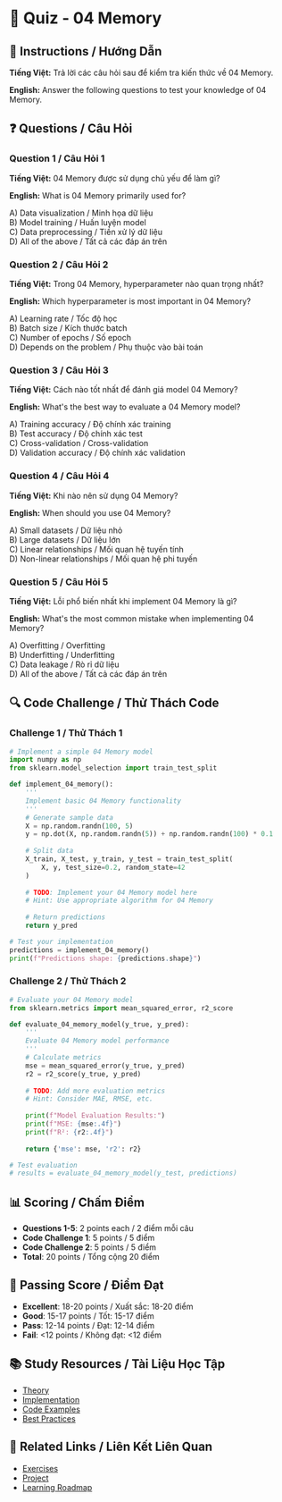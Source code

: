 # 🧠 Quiz - 04 Memory

## 📝 Instructions / Hướng Dẫn

**Tiếng Việt:** Trả lời các câu hỏi sau để kiểm tra kiến thức về 04 Memory.

**English:** Answer the following questions to test your knowledge of 04 Memory.

## ❓ Questions / Câu Hỏi

### Question 1 / Câu Hỏi 1
**Tiếng Việt:** 04 Memory được sử dụng chủ yếu để làm gì?

**English:** What is 04 Memory primarily used for?

A) Data visualization / Minh họa dữ liệu  
B) Model training / Huấn luyện model  
C) Data preprocessing / Tiền xử lý dữ liệu  
D) All of the above / Tất cả các đáp án trên

### Question 2 / Câu Hỏi 2
**Tiếng Việt:** Trong 04 Memory, hyperparameter nào quan trọng nhất?

**English:** Which hyperparameter is most important in 04 Memory?

A) Learning rate / Tốc độ học  
B) Batch size / Kích thước batch  
C) Number of epochs / Số epoch  
D) Depends on the problem / Phụ thuộc vào bài toán

### Question 3 / Câu Hỏi 3
**Tiếng Việt:** Cách nào tốt nhất để đánh giá model 04 Memory?

**English:** What's the best way to evaluate a 04 Memory model?

A) Training accuracy / Độ chính xác training  
B) Test accuracy / Độ chính xác test  
C) Cross-validation / Cross-validation  
D) Validation accuracy / Độ chính xác validation

### Question 4 / Câu Hỏi 4
**Tiếng Việt:** Khi nào nên sử dụng 04 Memory?

**English:** When should you use 04 Memory?

A) Small datasets / Dữ liệu nhỏ  
B) Large datasets / Dữ liệu lớn  
C) Linear relationships / Mối quan hệ tuyến tính  
D) Non-linear relationships / Mối quan hệ phi tuyến

### Question 5 / Câu Hỏi 5
**Tiếng Việt:** Lỗi phổ biến nhất khi implement 04 Memory là gì?

**English:** What's the most common mistake when implementing 04 Memory?

A) Overfitting / Overfitting  
B) Underfitting / Underfitting  
C) Data leakage / Rò rỉ dữ liệu  
D) All of the above / Tất cả các đáp án trên

## 🔍 Code Challenge / Thử Thách Code

### Challenge 1 / Thử Thách 1
```python
# Implement a simple 04 Memory model
import numpy as np
from sklearn.model_selection import train_test_split

def implement_04_memory():
    '''
    Implement basic 04 Memory functionality
    '''
    # Generate sample data
    X = np.random.randn(100, 5)
    y = np.dot(X, np.random.randn(5)) + np.random.randn(100) * 0.1
    
    # Split data
    X_train, X_test, y_train, y_test = train_test_split(
        X, y, test_size=0.2, random_state=42
    )
    
    # TODO: Implement your 04 Memory model here
    # Hint: Use appropriate algorithm for 04 Memory
    
    # Return predictions
    return y_pred

# Test your implementation
predictions = implement_04_memory()
print(f"Predictions shape: {predictions.shape}")
```

### Challenge 2 / Thử Thách 2
```python
# Evaluate your 04 Memory model
from sklearn.metrics import mean_squared_error, r2_score

def evaluate_04_memory_model(y_true, y_pred):
    '''
    Evaluate 04 Memory model performance
    '''
    # Calculate metrics
    mse = mean_squared_error(y_true, y_pred)
    r2 = r2_score(y_true, y_pred)
    
    # TODO: Add more evaluation metrics
    # Hint: Consider MAE, RMSE, etc.
    
    print(f"Model Evaluation Results:")
    print(f"MSE: {mse:.4f}")
    print(f"R²: {r2:.4f}")
    
    return {'mse': mse, 'r2': r2}

# Test evaluation
# results = evaluate_04_memory_model(y_test, predictions)
```

## 📊 Scoring / Chấm Điểm

- **Questions 1-5**: 2 points each / 2 điểm mỗi câu
- **Code Challenge 1**: 5 points / 5 điểm
- **Code Challenge 2**: 5 points / 5 điểm
- **Total**: 20 points / Tổng cộng 20 điểm

## 🎯 Passing Score / Điểm Đạt

- **Excellent**: 18-20 points / Xuất sắc: 18-20 điểm
- **Good**: 15-17 points / Tốt: 15-17 điểm  
- **Pass**: 12-14 points / Đạt: 12-14 điểm
- **Fail**: <12 points / Không đạt: <12 điểm

## 📚 Study Resources / Tài Liệu Học Tập

- [Theory](./THEORY_04_memory.md)
- [Implementation](./IMPLEMENTATION_04_memory.md)
- [Code Examples](./CODE_EXAMPLES_04_memory.md)
- [Best Practices](./BEST_PRACTICES_04_memory.md)

## 🔗 Related Links / Liên Kết Liên Quan

- [Exercises](./EXERCISES_04_memory.md)
- [Project](./PROJECT_04_memory.md)
- [Learning Roadmap](./LEARNING_ROADMAP_04_memory.md)
